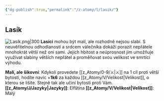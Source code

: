 ```yaml
---
{"dg-publish":true,"permalink":"/z-atomy/l/lasik/"}
---
```


## Lasík
![Lasík.png|300](/img/user/z_img/Las%C3%ADk.png)
**Lasíci** mohou být malí, ale rozhodně nejsou slabí. S neuvěřitelnou odhodlaností a srdcem válečníka dokáží porazit nepřátele mnohokrát větší než oni sami. Jejich hbitost a neúprosnost jim umožňuje využívat slabiny větších nepřátel a proměňovat svou velikost ve smrtící výhodu.

**Malí, ale šikovní**: Kdykoli provedete [[z_Atomy/0-9/⚔️\|⚔️]] na 1 cíl proti větší bytosti, hodíte navíc +**1k6** za každou [[z_Atomy/V/Velikost\|Velikost]], o kterou se lišíte. Stejně tak ale učiní bytosti proti Vám.
**[[z_Atomy/J/Jazyky\|Jazyky]]**: Elfština
**[[z_Atomy/V/Velikost\|Velikost]]**: Malý